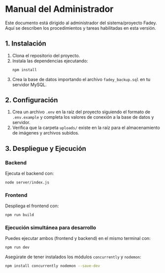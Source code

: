 # Manual del Administrador

Este documento está dirigido al administrador del sistema/proyecto Fadey. Aquí se describen los procedimientos y tareas habilitadas en esta versión.

## 1. Instalación

1. Clona el repositorio del proyecto.
2. Instala las dependencias ejecutando:
   ```bash
   npm install
   ```
3. Crea la base de datos importando el archivo `fadey_backup.sql` en tu servidor MySQL.

## 2. Configuración

1. Crea un archivo `.env` en la raíz del proyecto siguiendo el formato de `.env.example` y completa los valores de conexión a la base de datos y servidor.
2. Verifica que la carpeta `uploads/` existe en la raíz para el almacenamiento de imágenes y archivos subidos.

## 3. Despliegue y Ejecución

### Backend

Ejecuta el backend con:
```bash
node server/index.js
```

### Frontend

Despliega el frontend con:
```bash
npm run build
```

### Ejecución simultánea para desarrollo

Puedes ejecutar ambos (frontend y backend) en el mismo terminal con:
```bash
npm run dev
```

Asegúrate de tener instalados los módulos `concurrently` y `nodemon`:
```bash
npm install concurrently nodemon --save-dev
```
